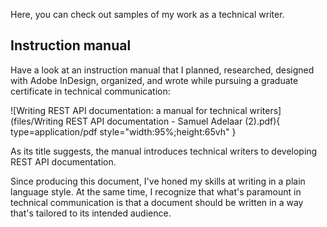 Here, you can check out samples of my work as a technical writer.

##  Instruction manual

Have a look at an instruction manual that I planned, researched, designed with Adobe InDesign, organized, and wrote while pursuing a graduate certificate in technical communication:

![Writing REST API documentation: a manual for technical writers](files/Writing REST API documentation - Samuel Adelaar (2).pdf){ type=application/pdf style="width:95%;height:65vh" }

As its title suggests, the manual introduces technical writers to developing REST API documentation.

Since producing this document, I've honed my skills at writing in a plain language style. At the same time, I recognize that what's paramount in technical communication is that a document should be written in a way that's tailored to its intended audience.